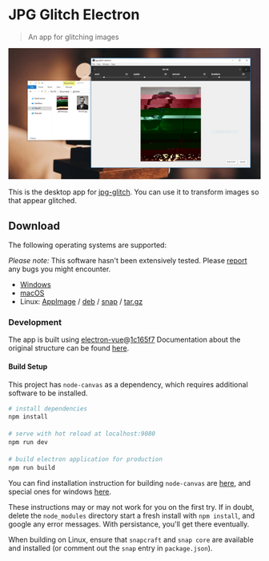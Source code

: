# JPG Glitch Electron

> An app for glitching images

![Windows Screenshot](build/screenshots/windows/01.png)

This is the desktop app for [jpg-glitch](https://snorpey.github.io/jpg-glitch). You can use it to transform images so that appear glitched.

## Download
The following operating systems are supported:

_Please note:_ This software hasn't been extensively tested. Please [report](../.../issues) any bugs you might encounter.

* [Windows](https://github.com/snorpey/jpg-glitch-electron/releases/download/v0.0.1/JPG.Glitch.Setup.0.0.1.exe)
* [macOS](https://github.com/snorpey/jpg-glitch-electron/releases/download/v0.0.1/JPG.Glitch-0.0.1.dmg)
* Linux: [AppImage](https://github.com/snorpey/jpg-glitch-electron/releases/download/v0.0.1/jpg-glitch-electron-0.0.1-x86_64.AppImage) / [deb](https://github.com/snorpey/jpg-glitch-electron/releases/download/v0.0.1/jpg-glitch-electron_0.0.1_amd64.deb) / [snap](https://github.com/snorpey/jpg-glitch-electron/releases/download/v0.0.1/jpg-glitch-electron_0.0.1_amd64.snap) / [tar.gz](https://github.com/snorpey/jpg-glitch-electron/releases/download/v0.0.1/jpg-glitch-electron-0.0.1.tar.gz)


### Development

The app is built using [electron-vue](https://github.com/SimulatedGREG/electron-vue)@[1c165f7](https://github.com/SimulatedGREG/electron-vue/tree/1c165f7c5e56edaf48be0fbb70838a1af26bb015) Documentation about the original structure can be found [here](https://simulatedgreg.gitbooks.io/electron-vue/content/index.html).

#### Build Setup

This project has `node-canvas` as a dependency, which requires additional software to be installed.

``` bash
# install dependencies
npm install

# serve with hot reload at localhost:9080
npm run dev

# build electron application for production
npm run build

```

You can find installation instruction for building `node-canvas` are [here](https://github.com/Automattic/node-canvas), and special ones for windows [here](https://github.com/Automattic/node-canvas/wiki/Installation---Windows#install-with-chocolatey). 

These instructions may or may not work for you on the first try. If in doubt, delete the `node_modules` directory start a fresh install with `npm install`, and google any error messages. With persistance, you'll get there eventually.

When building on Linux, ensure that `snapcraft` and `snap core` are available and installed (or comment out the `snap` entry in `package.json`).